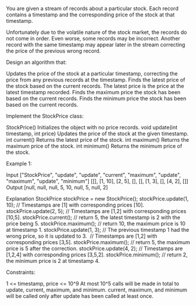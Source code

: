 
You are given a stream of records about a particular stock. Each record
contains a timestamp and the corresponding price of the stock at that
timestamp.

Unfortunately due to the volatile nature of the stock market, the records do
not come in order. Even worse, some records may be incorrect. Another record
with the same timestamp may appear later in the stream correcting the price
of the previous wrong record.

Design an algorithm that:


Updates the price of the stock at a particular timestamp, correcting the
price from any previous records at the timestamp.
Finds the latest price of the stock based on the current records. The latest
price is the price at the latest timestamp recorded.
Finds the maximum price the stock has been based on the current records.
Finds the minimum price the stock has been based on the current records.


Implement the StockPrice class:


StockPrice() Initializes the object with no price records.
void update(int timestamp, int price) Updates the price of the stock at the
given timestamp.
int current() Returns the latest price of the stock.
int maximum() Returns the maximum price of the stock.
int minimum() Returns the minimum price of the stock.



Example 1:


Input
["StockPrice", "update", "update", "current", "maximum", "update", "maximum",
"update", "minimum"]
[[], [1, 10], [2, 5], [], [], [1, 3], [], [4, 2], []]
Output
[null, null, null, 5, 10, null, 5, null, 2]

Explanation
StockPrice stockPrice = new StockPrice();
stockPrice.update(1, 10); // Timestamps are [1] with corresponding prices
[10].
stockPrice.update(2, 5);  // Timestamps are [1,2] with corresponding prices
[10,5].
stockPrice.current();     // return 5, the latest timestamp is 2 with the
price being 5.
stockPrice.maximum();     // return 10, the maximum price is 10 at timestamp
1.
stockPrice.update(1, 3);  // The previous timestamp 1 had the wrong price, so
it is updated to 3.
⁠                         // Timestamps are [1,2] with corresponding prices
[3,5].
stockPrice.maximum();     // return 5, the maximum price is 5 after the
correction.
stockPrice.update(4, 2);  // Timestamps are [1,2,4] with corresponding prices
[3,5,2].
stockPrice.minimum();     // return 2, the minimum price is 2 at timestamp
4.



Constraints:


1 <= timestamp, price <= 10^9
At most 10^5 calls will be made in total to update, current, maximum, and
minimum.
current, maximum, and minimum will be called only after update has been
called at least once.




